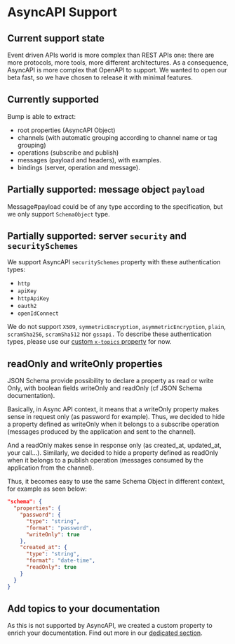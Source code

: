 # AsyncAPI Support

## Current support state

Event driven APIs world is more complex than REST APIs one: there are more protocols, more tools, more different architectures. As a consequence, AsyncAPI is more complex that OpenAPI to support. We wanted to open our beta fast, so we have chosen to release it with minimal features.

## Currently supported

Bump is able to extract:

- root properties (AsyncAPI Object)
- channels (with automatic grouping according to channel name or tag grouping)
- operations (subscribe and publish)
- messages (payload and headers), with examples.
- bindings (server, operation and message).

## Partially supported: message object `payload`

Message#payload could be of any type according to the specification, but we only support `SchemaObject` type.

## Partially supported: server `security` and `securitySchemes`

We support AsyncAPI `securitySchemes` property with these authentication types:

- `http`
- `apiKey`
- `httpApiKey`
- `oauth2`
- `openIdConnect`

We do not support `X509`, `symmetricEncryption`, `asymmetricEncryption`, `plain`, `scramSha256`, `scramSha512` nor `gssapi.` To describe these authentication types, please use our [custom `x-topics` property](doc-topics.md) for now.

## readOnly and writeOnly properties

JSON Schema provide possibility to declare a property as read or write Only, with boolean fields writeOnly and readOnly (cf JSON Schema documentation).

Basically, in Async API context, it means that a writeOnly property makes sense in request only (as password for example). Thus, we decided to hide a property defined as writeOnly when it belongs to a subscribe operation (messages produced by the application and sent to the channel).

And a readOnly makes sense in response only (as created_at, updated_at, your call...). Similarly,  we decided to hide a property defined as readOnly when it belongs to a publish operation (messages consumed by the application from the channel).

Thus, it becomes easy to use the same Schema Object in different context, for example as seen below:

```json
"schema": {
  "properties": {
    "password": {
      "type": "string",
      "format": "password",
      "writeOnly": true
    },
    "created_at": {
      "type": "string",
      "format": "date-time",
      "readOnly": true
    }
  }
}
```

## Add topics to your documentation

As this is not supported by AsyncAPI, we created a custom property to enrich your documentation. Find out more in our [dedicated section](doc-topics.md).

